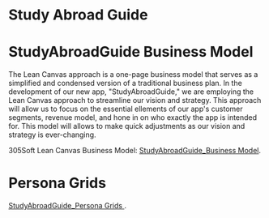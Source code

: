 # Study Abroad Guide

# StudyAbroadGuide Business Model


The Lean Canvas approach is a one-page business model that serves as a simplified and condensed version of a traditional business plan. In the development of our new app, "StudyAbroadGuide," we are employing the Lean Canvas approach to streamline our vision and strategy. This approach will allow us to focus on the essential ellements of our app's customer segments, revenue model, and hone in on who exactly the app is intended for. This model will allows to make quick adjustments as our vision and strategy is ever-changing. 


305Soft Lean Canvas Business Model: [StudyAbroadGuide_Business Model](https://docs.google.com/presentation/d/1iqGstwVkk-k3d_zwgSb5JqizZxQES7xS3DuAs7H-OMs/edit?usp=sharing).

# Persona Grids 

 [StudyAbroadGuide_Persona Grids ](https://docs.google.com/presentation/d/1sbAjLwfLqEJ79Eh1rdmuhzWfYetgkLcDNvCNk34xBnA/edit?usp=sharing).
